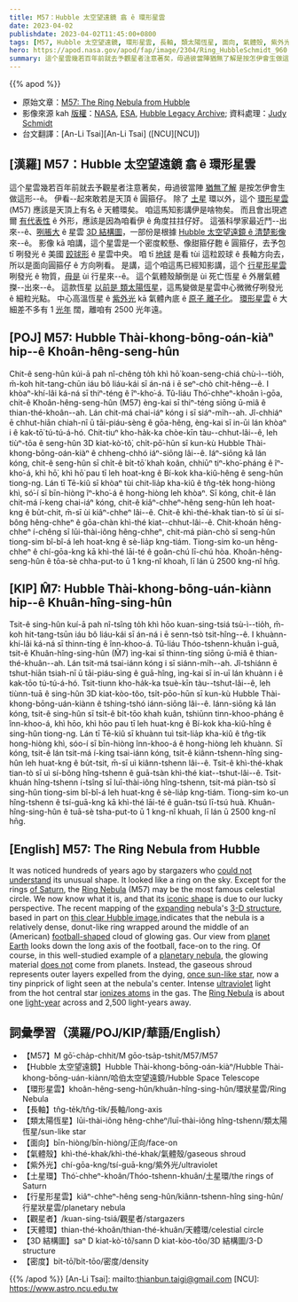 ```yaml
---
title: M57：Hubble 太空望遠鏡 翕 ê 環形星雲
date: 2023-04-02
publishdate: 2023-04-02T11:45:00+0800
tags: [M57, Hubble 太空望遠鏡, 環形星雲, 長軸, 類太陽恆星, 面向, 氣體殼, 紫外光, 土星環, 行星形星雲, 觀星者, 天體環, 3D 結構圖, 密度]
hero: https://apod.nasa.gov/apod/fap/image/2304/Ring_HubbleSchmidt_960.jpg
summary: 這个星雲幾若百年前就去予觀星者注意著矣，毋過彼當陣猶無了解是按怎伊會生做這形--ê。
---
```


{{% apod %}}

- 原始文章：[M57: The Ring Nebula from Hubble](https://apod.nasa.gov/apod/ap230402.html)
- 影像來源 kah [版權][copyright]：[NASA](https://www.nasa.gov/), [ESA](https://www.esa.int/), [Hubble Legacy Archive](https://hla.stsci.edu/); 資料處理：[Judy Schmidt](https://geckzilla.com/)
- 台文翻譯：[An-Li Tsai][An-Li Tsai] ([NCU][NCU])

## [漢羅] M57：Hubble 太空望遠鏡 翕 ê 環形星雲
這个星雲幾若百年前就去予觀星者注意著矣，毋過彼當陣 [猶無了解][could not understand] 是按怎伊會生做這形--ê。
伊看--起來敢若是天頂 ê 圓箍仔。
除了 [土星][of Saturn] 環以外，這个 [環形星雲][Ring Nebula 1] (M57) 應該是天頂上有名 ê 天體環矣。
咱這馬知影講伊是啥物矣。
而且會出現遮爾 [有代表性][iconic shape] ê 外形，應該是因為咱看伊 ê 角度拄拄仔好。
這張科學家最近鬥--出來--ê、[咧脹大][expanding] ê 星雲 [3D 結構圖][3-D structure]，一部份是根據 [Hubble 太空望遠鏡 ê 清楚影像][this clear Hubble image] 來--ê。
影像 kā 咱講，這个星雲是一个密度較懸、像甜箍仔麭 ê 圓箍仔，去予包 tī 咧發光 ê 美國 [跤球形][football-shaped] ê 星雲中央。
咱 tī [地球][planet Earth] 是看 tùi 這粒跤球 ê 長軸方向去，所以是面向圓箍仔 ê 方向咧看。
是講，這个咱這馬已經知影講，這个 [行星形星雲][planetary nebula] 咧發光 ê 物質，[毋是][does not] ùi 行星來--ê。
這个氣體殼顛倒是 ùi 死亡恆星 ê 外層氣體搩--出來--ê。
這款恆星 [以前是 類太陽恆星][once sun-like star]，這馬變做是星雲中心微微仔咧發光 ê 細粒光點。
中心高溫恆星 ê [紫外光][ultraviolet] kā 氣體內底 ê [原子 離子化][ionizes atoms]。
[環形星雲][Ring Nebula 2] ê 大細差不多有 1 [光年][light-year] 闊，離咱有 2500 光年遠。

## [POJ] M57: Hubble Thài-khong-bōng-oán-kiàⁿ hip--ê Khoân-hêng-seng-hûn
Chit-ê seng-hûn kúi-ā pah nî-chêng to̍h khì hō͘ koan-seng-chiá chù-ì--tio̍h, m̄-koh hit-tang-chūn iáu bô liáu-kái sī án-ná i ē seⁿ-chò chit-hêng--ê.
I khòaⁿ-khí-lâi ká-ná sī thiⁿ-téng ê îⁿ-kho͘-á.
Tû-liáu Thó͘-chheⁿ-khoân ì-gōa, chit-ê Khoân-hêng-seng-hûn (M57) èng-kai sī thiⁿ-téng siōng ū-miâ ê thian-thé-khoân--ah.
Lán chit-má chai-iáⁿ kóng i sī siáⁿ-mi̍h--ah.
Jî-chhiáⁿ ē chhut-hiān chiah-nī ū tāi-piáu-sèng ê gōa-hêng, èng-kai sī in-ūi lán khòaⁿ i ê kak-tō͘ tú-tú-á-hó.
Chit-tiuⁿ kho-ha̍k-ka chòe-kīn tàu--chhut-lâi--ê, leh tiùⁿ-tōa ê seng-hûn 3D kiat-kò͘-tô͘, chi̍t-pō͘-hūn sī kun-kù Hubble Thài-khong-bōng-oán-kiàⁿ ê chheng-chhó iáⁿ-siōng lâi--ê.
Iáⁿ-siōng kā lán kóng, chit-ê seng-hûn sī chi̍t-ê bi̍t-tō͘ khah koân, chhiūⁿ tiⁿ-kho͘-pháng ê îⁿ-kho͘-á, khì hō͘, khì hō͘ pau tī leh hoat-kng ê Bí-kok kha-kiû-hêng ê seng-hûn tiong-ng.
Lán tī Tē-kiû sī khòaⁿ tùi chit-lia̍p kha-kiû ê tn̂g-te̍k hong-hiòng khì, só͘-í sī bīn-hiòng îⁿ-kho͘-á ê hong-hiòng leh khòaⁿ.
Sī kóng, chit-ê lán chit-má í-keng chai-iáⁿ kóng, chit-ê kiâⁿ-chheⁿ-hêng seng-hûn leh hoat-kng ê bu̍t-chit, m̄-sī ùi kiâⁿ-chheⁿ lâi--ê.
Chit-ê khì-thé-khak tian-tò sī ùi sí-bông hêng-chheⁿ ê gōa-chàn khì-thé kiat--chhut-lâi--ê.
Chit-khoán hêng-chheⁿ í-chêng sī lūi-thài-iông hêng-chheⁿ, chit-má piàn-chò sī seng-hûn tiong-sim bî-bî-á leh hoat-kng ê sè-lia̍p kng-tiám.
Tiong-sim ko-un hêng-chheⁿ ê chí-gōa-kng kā khì-thé lāi-té ê goân-chú lī-chú hòa.
Khoân-hêng-seng-hûn ê tōa-sè chha-put-to ū 1 kng-nî khoah, lī lán ū 2500 kng-nî hn̄g.

## [KIP] M̂7: Hubble Thài-khong-bōng-uán-kiànn hip--ê Khuân-hîng-sing-hûn
Tsit-ê sing-hûn kuí-ā pah nî-tsîng to̍h khì hōo kuan-sing-tsiá tsù-ì--tio̍h, m̄-koh hit-tang-tsūn iáu bô liáu-kái sī án-ná i ē senn-tsò tsit-hîng--ê.
I khuànn-khí-lâi ká-ná sī thinn-tíng ê înn-khoo-á.
Tû-liáu Thóo-tshenn-khuân ì-guā, tsit-ê Khuân-hîng-sing-hûn (M̂7) ìng-kai sī thinn-tíng siōng ū-miâ ê thian-thé-khuân--ah.
Lán tsit-má tsai-iánn kóng i sī siánn-mi̍h--ah.
Jî-tshiánn ē tshut-hiān tsiah-nī ū tāi-piáu-sìng ê guā-hîng, ìng-kai sī in-uī lán khuànn i ê kak-tōo tú-tú-á-hó.
Tsit-tiunn kho-ha̍k-ka tsuè-kīn tàu--tshut-lâi--ê, leh tiùnn-tuā ê sing-hûn 3D kiat-kòo-tôo, tsi̍t-pōo-hūn sī kun-kù Hubble Thài-khong-bōng-uán-kiànn ê tshing-tshó iánn-siōng lâi--ê.
Iánn-siōng kā lán kóng, tsit-ê sing-hûn sī tsi̍t-ê bi̍t-tōo khah kuân, tshiūnn tinn-khoo-pháng ê înn-khoo-á, khì hōo, khì hōo pau tī leh huat-kng ê Bí-kok kha-kiû-hîng ê sing-hûn tiong-ng.
Lán tī Tē-kiû sī khuànn tuì tsit-lia̍p kha-kiû ê tn̂g-ti̍k hong-hiòng khì, sóo-í sī bīn-hiòng înn-khoo-á ê hong-hiòng leh khuànn.
Sī kóng, tsit-ê lán tsit-má í-king tsai-iánn kóng, tsit-ê kiânn-tshenn-hîng sing-hûn leh huat-kng ê bu̍t-tsit, m̄-sī uì kiânn-tshenn lâi--ê.
Tsit-ê khì-thé-khak tian-tò sī uì sí-bông hîng-tshenn ê guā-tsàn khì-thé kiat--tshut-lâi--ê.
Tsit-khuán hîng-tshenn í-tsîng sī luī-thài-iông hîng-tshenn, tsit-má piàn-tsò sī sing-hûn tiong-sim bî-bî-á leh huat-kng ê sè-lia̍p kng-tiám.
Tiong-sim ko-un hîng-tshenn ê tsí-guā-kng kā khì-thé lāi-té ê guân-tsú lī-tsú huà.
Khuân-hîng-sing-hûn ê tuā-sè tsha-put-to ū 1 kng-nî khuah, lī lán ū 2500 kng-nî hn̄g.

## [English] M57: The Ring Nebula from Hubble
It was noticed hundreds of years ago by stargazers who [could not understand][could not understand] its unusual shape.
It looked like a ring on the sky.
Except for the rings [of Saturn][of Saturn], the [Ring Nebula][Ring Nebula 1] (M57) may be the most famous celestial circle.
We now know what it is, and that its [iconic shape][iconic shape] is due to our lucky perspective.
The recent mapping of the [expanding][expanding] nebula's [3-D structure][3-D structure], based in part on [this clear Hubble image][this clear Hubble image],indicates that the nebula is a relatively dense, donut-like ring wrapped around the middle of an (American) [football-shaped][football-shaped] cloud of glowing gas.
Our view from [planet Earth][planet Earth] looks down the long axis of the football, face-on to the ring.
Of course, in this well-studied example of a [planetary nebula][planetary nebula], the glowing material [does not][does not] come from planets.
Instead, the gaseous shroud represents outer layers expelled from the dying, [once sun-like star][once sun-like star], now a tiny pinprick of light seen at the nebula's center.
Intense [ultraviolet][ultraviolet] light from the hot central star [ionizes atoms][ionizes atoms] in the gas.
The [Ring Nebula][Ring Nebula 2] is about one [light-year][light-year] across and 2,500 light-years away.

## 詞彙學習（漢羅/POJ/KIP/華語/English）
- 【M57】M gō͘-cha̍p-chhit/M gōo-tsa̍p-tshit/M57/M57
- 【Hubble 太空望遠鏡】Hubble Thài-khong-bōng-oán-kiàⁿ/Hubble Thài-khong-bōng-uán-kiànn/哈伯太空望遠鏡/Hubble Space Telescope
- 【環形星雲】khoân-hêng-seng-hûn/khuân-hîng-sing-hûn/環狀星雲/Ring Nebula
- 【長軸】tn̂g-te̍k/tn̂g-ti̍k/長軸/long-axis
- 【類太陽恆星】lūi-thài-iông hêng-chheⁿ/luī-thài-iông hîng-tshenn/類太陽恆星/sun-like star
- 【面向】bīn-hiòng/bīn-hiòng/正向/face-on
- 【氣體殼】khì-thé-khak/khì-thé-khak/氣體殼/gaseous shroud
- 【紫外光】chí-gōa-kng/tsí-guā-kng/紫外光/ultraviolet
- 【土星環】Thó͘-chheⁿ-khoân/Thóo-tshenn-khuân/土星環/the rings of Saturn
- 【行星形星雲】kiâⁿ-chheⁿ-hêng seng-hûn/kiânn-tshenn-hîng sing-hûn/行星狀星雲/planetary nebula
- 【觀星者】/kuan-sing-tsiá/觀星者/stargazers
- 【天體環】thian-thé-khoân/thian-thé-khuân/天體環/celestial circle
- 【3D 結構圖】saⁿ D kiat-kò͘-tô͘/sann D kiat-kòo-tôo/3D 結構圖/3-D structure
- 【密度】bi̍t-tō͘/bi̍t-tōo/密度/density

{{% /apod %}}
[An-Li Tsai]: mailto:thianbun.taigi@gmail.com
[NCU]: https://www.astro.ncu.edu.tw

[copyright]: https://apod.nasa.gov/apod/fap/lib/about_apod.html#srapply
[License]: https://creativecommons.org/licenses/by/2.0/

[could not understand]:https://www.intermountainpet.com/hs-fs/hubfs/Blog_Images/Dogs-tilting-their-heads.jpg?width=900&name=Dogs-tilting-their-heads.jpg
[of Saturn]:https://solarsystem.nasa.gov/planets/saturn/overview/
[Ring Nebula 1]:https://en.wikipedia.org/wiki/Ring_Nebula
[iconic shape]:https://apod.nasa.gov/apod/ap120915.html
[expanding]:https://ui.adsabs.harvard.edu/abs/2013AJ....145..170O/abstract
[3-D structure]:https://svs.gsfc.nasa.gov/31045
[this clear Hubble image]:https://www.flickr.com/photos/geckzilla/10055992403/
[football-shaped]:https://en.wikipedia.org/wiki/Ball_(gridiron_football)
[planet Earth]:https://solarsystem.nasa.gov/planets/earth/in-depth/
[planetary nebula]:https://apod.nasa.gov/apod/ap110218.html
[does not]:https://apod.nasa.gov/apod/ap110901.html
[once sun-like star]:https://en.wikipedia.org/wiki/Planetary_nebula
[ultraviolet]:https://science.nasa.gov/ems/10_ultravioletwaves
[ionizes atoms]:https://hyperphysics.phy-astr.gsu.edu/hbase/mod4.html#c3
[Ring Nebula 2]:https://apod.nasa.gov/apod/ap210818.html
[light-year]:https://spaceplace.nasa.gov/light-year/en/

